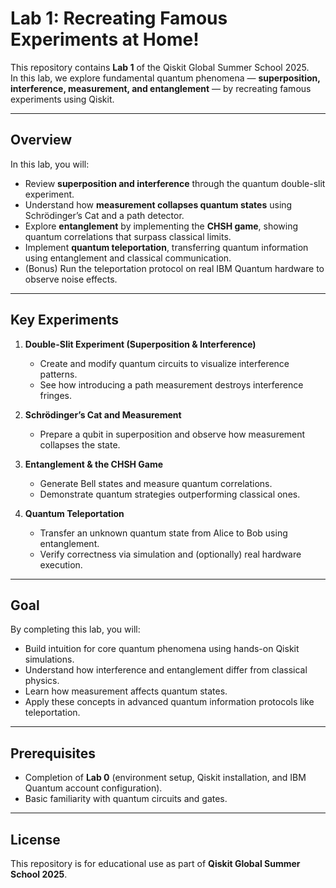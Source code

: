 # Lab 1: Recreating Famous Experiments at Home!  

This repository contains **Lab 1** of the Qiskit Global Summer School 2025.  
In this lab, we explore fundamental quantum phenomena — **superposition, interference, measurement, and entanglement** — by recreating famous experiments using Qiskit.  

---

## Overview  

In this lab, you will:  
- Review **superposition and interference** through the quantum double-slit experiment.  
- Understand how **measurement collapses quantum states** using Schrödinger’s Cat and a path detector.  
- Explore **entanglement** by implementing the **CHSH game**, showing quantum correlations that surpass classical limits.  
- Implement **quantum teleportation**, transferring quantum information using entanglement and classical communication.  
- (Bonus) Run the teleportation protocol on real IBM Quantum hardware to observe noise effects.  

---

## Key Experiments  

1. **Double-Slit Experiment (Superposition & Interference)**  
   - Create and modify quantum circuits to visualize interference patterns.  
   - See how introducing a path measurement destroys interference fringes.  

2. **Schrödinger’s Cat and Measurement**  
   - Prepare a qubit in superposition and observe how measurement collapses the state.  

3. **Entanglement & the CHSH Game**  
   - Generate Bell states and measure quantum correlations.  
   - Demonstrate quantum strategies outperforming classical ones.  

4. **Quantum Teleportation**  
   - Transfer an unknown quantum state from Alice to Bob using entanglement.  
   - Verify correctness via simulation and (optionally) real hardware execution.  

---

## Goal  

By completing this lab, you will:  
- Build intuition for core quantum phenomena using hands-on Qiskit simulations.  
- Understand how interference and entanglement differ from classical physics.  
- Learn how measurement affects quantum states.  
- Apply these concepts in advanced quantum information protocols like teleportation.  

---

## Prerequisites  

- Completion of **Lab 0** (environment setup, Qiskit installation, and IBM Quantum account configuration).  
- Basic familiarity with quantum circuits and gates.  

---

## License  
This repository is for educational use as part of **Qiskit Global Summer School 2025**.  

